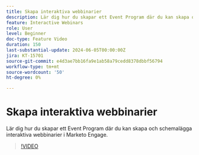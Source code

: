 ```yaml
---
title: Skapa interaktiva webbinarier
description: Lär dig hur du skapar ett Event Program där du kan skapa och schemalägga interaktiva webbinarier i Marketo Engage.
feature: Interactive Webinars
role: User
level: Beginner
doc-type: Feature Video
duration: 150
last-substantial-update: 2024-06-05T00:00:00Z
jira: KT-15701
source-git-commit: e4d3ae7bb16fa9e1ab58a79cedd8378dbbf56794
workflow-type: tm+mt
source-wordcount: '50'
ht-degree: 0%

---
```



# Skapa interaktiva webbinarier

Lär dig hur du skapar ett Event Program där du kan skapa och schemalägga interaktiva webbinarier i Marketo Engage.

>[!VIDEO](https://video.tv.adobe.com/v/3429639/?learn=on)
